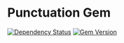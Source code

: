 # Punctuation Gem

[![Dependency Status](https://gemnasium.com/ramaboo/punctuation.svg)](https://gemnasium.com/ramaboo/punctuation)
[![Gem Version](https://badge.fury.io/rb/punctuation.svg)](https://badge.fury.io/rb/punctuation)
